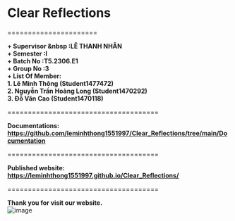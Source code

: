 # Clear Reflections
======================  

**+ Supervisor  &nbsp :LÊ THANH NHÂN**  
**+ Semester		:I**  
**+ Batch No		:T5.2306.E1**  
**+ Group No		:3**  
**+ List Of Member:**  
	**1. Lê Minh Thông  		(Student1477472)**  
	**2. Nguyễn Trần Hoàng Long	(Student1470292)**  
	**3. Đỗ Văn Cao 		(Student1470118)**  

=====================================

**Documentations: <https://github.com/leminhthong1551997/Clear_Reflections/tree/main/Documentation>**  

=====================================

**Published website: <https://leminhthong1551997.github.io/Clear_Reflections/>**  

=====================================

**Thank you for visit our website.**  
![image](https://github.com/leminhthong1551997/Clear_Reflections/assets/116416757/046e82ae-f55d-4815-9004-4cf0d06378bf)
